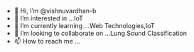 - 👋 Hi, I’m @vishnuvardhan-b
- 👀 I’m interested in ...IoT
- 🌱 I’m currently learning ...Web Technologies,IoT
- 💞️ I’m looking to collaborate on ...Lung Sound Classification
- 📫 How to reach me ...

<!---
vishnuvardhan-b/vishnuvardhan-b is a ✨ special ✨ repository because its `README.md` (this file) appears on your GitHub profile.
You can click the Preview link to take a look at your changes.
--->
